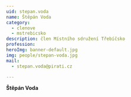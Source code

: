 ```yaml
---
uid: stepan.voda
name: Štěpán Voda
category:
  - clenove
  - mstrebicsko
description: člen Místního sdružení Třebíčsko
profession:
heroImg: banner-default.jpg
img: people/stepan-voda.jpg
mail:
  - stepan.voda@pirati.cz

---
```


**Štěpán Voda**
